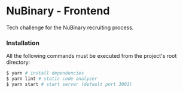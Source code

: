 # NuBinary - Frontend

Tech challenge for the NuBinary recruiting process.

### Installation

All the following commands must be executed from the project's root directory:

```bash
$ yarn # install dependencies
$ yarn lint # static code analyzer
$ yarn start # start server (default port 3001)
```
